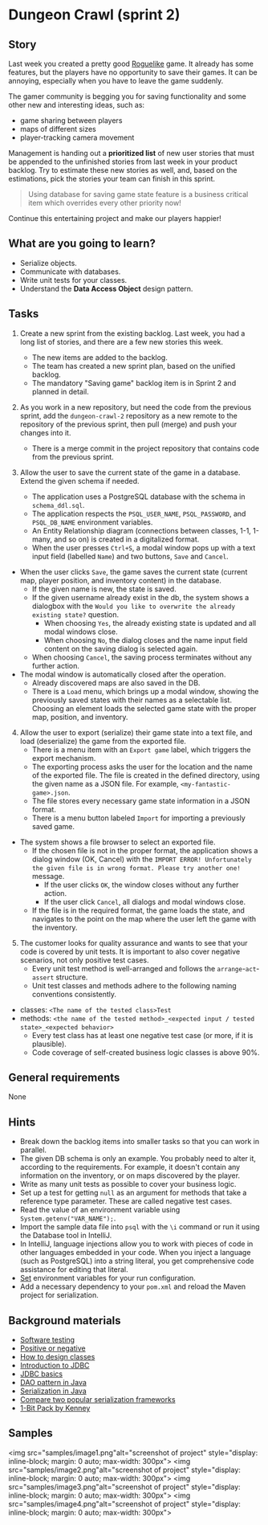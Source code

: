 # Dungeon Crawl (sprint 2)

## Story

Last week you created a pretty good [Roguelike](https://en.wikipedia.org/wiki/Roguelike) game.
It already has some features, but the players have no opportunity to save their games.
It can be annoying, especially when you have to leave the game suddenly.

The gamer community is begging you for saving functionality and some other new and interesting ideas, such as:

- game sharing between players
- maps of different sizes
- player-tracking camera movement

Management is handing out a **prioritized list** of new user stories that must be
appended to the unfinished stories from last week in your product backlog.
Try to estimate these new stories as well, and, based on the estimations,
pick the stories your team can finish in this sprint.

> Using database for saving game state feature is a business critical item which overrides every other priority now!

Continue this entertaining project and make our players happier!

## What are you going to learn?

- Serialize objects.
- Communicate with databases.
- Write unit tests for your classes.
- Understand the **Data Access Object** design pattern.

## Tasks

1. Create a new sprint from the existing backlog. Last week, you had a long list of stories, and there are a few new
   stories this week.
    - The new items are added to the backlog.
    - The team has created a new sprint plan, based on the unified backlog.
    - The mandatory "Saving game" backlog item is in Sprint 2 and planned in detail.

2. As you work in a new repository, but need the code from the previous sprint, add the `dungeon-crawl-2` repository as
   a new remote to the repository of the previous sprint, then pull (merge) and push your changes into it.
    - There is a merge commit in the project repository that contains code from the previous sprint.

3. Allow the user to save the current state of the game in a database. Extend the given schema if needed.
    - The application uses a PostgreSQL database with the schema in `schema_ddl.sql`.
    - The application respects the `PSQL_USER_NAME`, `PSQL_PASSWORD`, and `PSQL_DB_NAME` environment variables.
    - An Entity Relationship diagram (connections between classes, 1-1, 1-many, and so on) is created in a digitalized
      format.
    - When the user presses `Ctrl+S`, a modal window pops up with a text input field (labelled `Name`) and two
      buttons, `Save` and `Cancel`.

- When the user clicks `Save`, the game saves the current state (current map, player position, and inventory content) in
  the database.
    - If the given name is new, the state is saved.
    - If the given username already exist in the db, the system shows a dialogbox with
      the `Would you like to overwrite the already existing state?` question.
        - When choosing `Yes`, the already existing state is updated and all modal windows close.
        - When choosing `No`, the dialog closes and the name input field content on the saving dialog is selected again.
    - When choosing `Cancel`, the saving process terminates without any further action.
- The modal window is automatically closed after the operation.
    - Already discovered maps are also saved in the DB.
    - There is a `Load` menu, which brings up a modal window, showing the previously saved states with their names as a
      selectable list. Choosing an element loads the selected game state with the proper map, position, and inventory.

4. Allow the user to export (serialize) their game state into a text file, and load (deserialize) the game from the
   exported file.
    - There is a menu item with an `Export game` label, which triggers the export mechanism.
    - The exporting process asks the user for the location and the name of the exported file. The file is created in the
      defined directory, using the given name as a JSON file. For example, `<my-fantastic-game>.json`.
    - The file stores every necessary game state information in a JSON format.
    - There is a menu button labeled `Import` for importing a previously saved game.

- The system shows a file browser to select an exported file.
    - If the chosen file is not in the proper format, the application shows a dialog window (OK, Cancel) with
      the `IMPORT ERROR! Unfortunately the given file is in wrong format. Please try another one!` message.
        - If the user clicks `OK`, the window closes without any further action.
        - If the user click `Cancel`, all dialogs and modal windows close.
    - If the file is in the required format, the game loads the state, and navigates to the point on the map where the
      user left the game with the inventory.

5. The customer looks for quality assurance and wants to see that your code is covered by unit tests. It is important to
   also cover negative scenarios, not only positive test cases.
    - Every unit test method is well-arranged and follows the `arrange`-`act`-`assert` structure.
    - Unit test classes and methods adhere to the following naming conventions consistently.

- classes: `<The name of the tested class>Test`
- methods: `<the name of the tested method>_<expected input / tested state>_<expected behavior>`
    - Every test class has at least one negative test case (or more, if it is plausible).
    - Code coverage of self-created business logic classes is above 90%.

## General requirements

None

## Hints

- Break down the backlog items into smaller tasks so that you can work in parallel.
- The given DB schema is only an example. You probably need to alter it,
  according to the requirements. For example, it doesn't contain any information
  on the inventory, or on maps discovered by the player.
- Write as many unit tests as possible to cover your business logic.
- Set up a test for getting `null` as an argument for methods that take a reference type parameter. These are called
  negative test cases.
- Read the value of an environment variable using `System.getenv("VAR_NAME");`.
- Import the sample data file into `psql` with the `\i` command or run it using the Database tool in IntelliJ.
- In IntelliJ, language injections allow you to work with pieces of code in other
  languages embedded in your code. When you inject a language (such as PostgreSQL)
  into a string literal, you get comprehensive code assistance for editing that literal.
- [Set](https://www.jetbrains.com/help/objc/add-environment-variables-and-program-arguments.html) environment variables
  for your run configuration.
- Add a necessary dependency to your `pom.xml` and reload the Maven project for serialization.

## Background materials

- <i class="far fa-exclamation"></i> [Software testing](project/curriculum/materials/pages/general/software-testing.md)
- <i class="far fa-book-open"></i> [Positive or negative](https://stackoverflow.com/questions/8162423)
- <i class="far fa-exclamation"></i> [How to design classes](project/curriculum/materials/pages/java/how-to-design-classes.md)
- <i class="far fa-exclamation"></i> [Introduction to JDBC](project/curriculum/materials/competencies/java-intermediate/java-db-access.md.html)
- <i class="far fa-exclamation"></i> [JDBC basics](https://docs.oracle.com/javase/tutorial/jdbc/basics/index.html)
- <i class="far fa-exclamation"></i> [DAO pattern in Java](https://www.baeldung.com/java-dao-pattern)
- <i class="far fa-exclamation"></i> [Serialization in Java](project/curriculum/materials/pages/java/serialization-in-java.md)
- <i class="far fa-exclamation"></i> [Compare two popular serialization frameworks](https://www.baeldung.com/jackson-vs-gson)
- [1-Bit Pack by Kenney](https://kenney.nl/assets/bit-pack)

## Samples

<img src="samples/image1.png"alt="screenshot of project" style="display: inline-block; margin: 0 auto; max-width: 300px">
<img src="samples/image2.png"alt="screenshot of project" style="display: inline-block; margin: 0 auto; max-width: 300px">
<img src="samples/image3.png"alt="screenshot of project" style="display: inline-block; margin: 0 auto; max-width: 300px">
<img src="samples/image4.png"alt="screenshot of project" style="display: inline-block; margin: 0 auto; max-width: 300px">